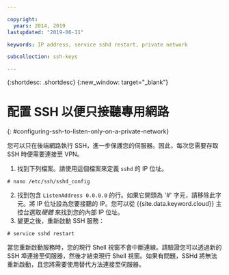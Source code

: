 ```yaml
---

copyright:
  years: 2014, 2019
lastupdated: "2019-06-11"

keywords: IP address, service sshd restart, private network

subcollection: ssh-keys

---
```


{:shortdesc: .shortdesc}
{:new_window: target="_blank"}

# 配置 SSH 以便只接聽專用網路
{: #configuring-ssh-to-listen-only-on-a-private-network}

您可以只在後端網路執行 SSH，進一步保護您的伺服器。因此，每次您需要存取 SSH 時便需要連接至 VPN。

1. 找到下列檔案。請使用這個檔案來定義 `sshd` 的 IP 位址。
```
# nano /etc/ssh/sshd_config
```

2. 找到包含 `ListenAddress 0.0.0.0` 的行。如果它開頭為 '#' 字元，請移除此字元。將 IP 位址設為您要接聽的 IP。您可以從 {{site.data.keyword.cloud}} 主控台選取*硬體* 來找到您的內部 IP 位址。
3. 變更之後，重新啟動 SSH 服務：
```
# service sshd restart
```

當您重新啟動服務時，您的現行 Shell 視窗不會中斷連線。請驗證您可以透過新的 SSH 埠連接至伺服器，然後才結束現行 Shell 視窗。如果有問題，SSHd 將無法重新啟動，且您將需要使用替代方法連接至伺服器。
